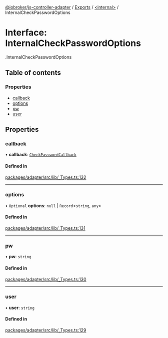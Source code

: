 [@iobroker/js-controller-adapter](../README.md) / [Exports](../modules.md) / [<internal\>](../modules/internal_.md) / InternalCheckPasswordOptions

# Interface: InternalCheckPasswordOptions

[<internal>](../modules/internal_.md).InternalCheckPasswordOptions

## Table of contents

### Properties

- [callback](internal_.InternalCheckPasswordOptions.md#callback)
- [options](internal_.InternalCheckPasswordOptions.md#options)
- [pw](internal_.InternalCheckPasswordOptions.md#pw)
- [user](internal_.InternalCheckPasswordOptions.md#user)

## Properties

### callback

• **callback**: [`CheckPasswordCallback`](../modules/internal_.md#checkpasswordcallback)

#### Defined in

[packages/adapter/src/lib/_Types.ts:132](https://github.com/ioBroker/ioBroker.js-controller/blob/8b30b890/packages/adapter/src/lib/_Types.ts#L132)

___

### options

• `Optional` **options**: ``null`` \| `Record`<`string`, `any`\>

#### Defined in

[packages/adapter/src/lib/_Types.ts:131](https://github.com/ioBroker/ioBroker.js-controller/blob/8b30b890/packages/adapter/src/lib/_Types.ts#L131)

___

### pw

• **pw**: `string`

#### Defined in

[packages/adapter/src/lib/_Types.ts:130](https://github.com/ioBroker/ioBroker.js-controller/blob/8b30b890/packages/adapter/src/lib/_Types.ts#L130)

___

### user

• **user**: `string`

#### Defined in

[packages/adapter/src/lib/_Types.ts:129](https://github.com/ioBroker/ioBroker.js-controller/blob/8b30b890/packages/adapter/src/lib/_Types.ts#L129)
